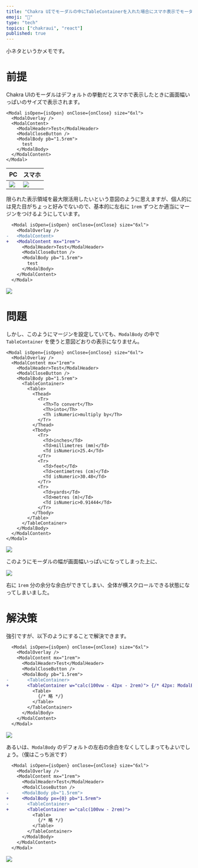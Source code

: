 ```yaml
---
title: "Chakra UIでモーダルの中にTableContainerを入れた場合にスマホ表示でモーダルの左右にマージンを持たせる方法"
emoji: "🥷"
type: "tech"
topics: ["chakraui", "react"]
published: true
---
```


小ネタというかメモです。

# 前提

Chakra UIのモーダルはデフォルトの挙動だとスマホで表示したときに画面幅いっぱいのサイズで表示されます。

```tsx
<Modal isOpen={isOpen} onClose={onClose} size="6xl">
  <ModalOverlay />
  <ModalContent>
    <ModalHeader>Test</ModalHeader>
    <ModalCloseButton />
    <ModalBody pb="1.5rem">
      test
    </ModalBody>
  </ModalContent>
</Modal>
```

| PC | スマホ |
| --- | --- |
| ![](https://img.esa.io/uploads/production/attachments/15064/2022/09/30/77821/68f911c8-2883-4472-816a-0d01bbd4f615.png) | ![](https://img.esa.io/uploads/production/attachments/15064/2022/09/30/77821/9cc37b32-2953-45ac-af53-452a6d223e6d.png) |

限られた表示領域を最大限活用したいという意図のように思えますが、個人的には見た目がちょっと好みでないので、基本的に左右に `1rem` ずつとか適当にマージンをつけるようにしています。

```diff
  <Modal isOpen={isOpen} onClose={onClose} size="6xl">
    <ModalOverlay />
-   <ModalContent>
+   <ModalContent mx="1rem">
      <ModalHeader>Test</ModalHeader>
      <ModalCloseButton />
      <ModalBody pb="1.5rem">
        test
      </ModalBody>
    </ModalContent>
  </Modal>
```
![](https://img.esa.io/uploads/production/attachments/15064/2022/09/30/77821/1a77099f-1004-4ac0-8b78-fb6eb17064f7.png)

# 問題

しかし、このようにマージンを設定していても、`ModalBody` の中で `TableContainer` を使うと意図どおりの表示になりません。

```tsx
<Modal isOpen={isOpen} onClose={onClose} size="6xl">
  <ModalOverlay />
  <ModalContent mx="1rem">
    <ModalHeader>Test</ModalHeader>
    <ModalCloseButton />
    <ModalBody pb="1.5rem">
      <TableContainer>
        <Table>
          <Thead>
            <Tr>
              <Th>To convert</Th>
              <Th>into</Th>
              <Th isNumeric>multiply by</Th>
            </Tr>
          </Thead>
          <Tbody>
            <Tr>
              <Td>inches</Td>
              <Td>millimetres (mm)</Td>
              <Td isNumeric>25.4</Td>
            </Tr>
            <Tr>
              <Td>feet</Td>
              <Td>centimetres (cm)</Td>
              <Td isNumeric>30.48</Td>
            </Tr>
            <Tr>
              <Td>yards</Td>
              <Td>metres (m)</Td>
              <Td isNumeric>0.91444</Td>
            </Tr>
          </Tbody>
        </Table>
      </TableContainer>
    </ModalBody>
  </ModalContent>
</Modal>
```

![](https://img.esa.io/uploads/production/attachments/15064/2022/09/30/77821/1fcdbc79-61b5-4f54-b668-4bf3aaaa0a5a.png)

このようにモーダルの幅が画面幅いっぱいになってしまった上に、

![](https://img.esa.io/uploads/production/attachments/15064/2022/09/30/77821/d9ea8c14-8deb-4778-84cf-dd5d8c379877.png)

右に `1rem` 分の余分な余白ができてしまい、全体が横スクロールできる状態になってしまいました。

# 解決策

強引ですが、以下のようにすることで解決できます。

```diff
  <Modal isOpen={isOpen} onClose={onClose} size="6xl">
    <ModalOverlay />
    <ModalContent mx="1rem">
      <ModalHeader>Test</ModalHeader>
      <ModalCloseButton />
      <ModalBody pb="1.5rem">
-       <TableContainer>
+       <TableContainer w="calc(100vw - 42px - 2rem)"> {/* 42px: ModalBodyの左右のpaddingが21pxずつだったのでハードコード */}
          <Table>
            {/* 略 */}
          </Table>
        </TableContainer>
      </ModalBody>
    </ModalContent>
  </Modal>
```

![](https://img.esa.io/uploads/production/attachments/15064/2022/09/30/77821/69b897b7-f1cc-4a06-a8c7-d7cafccf4bdc.png)

あるいは、`ModalBody` のデフォルトの左右の余白をなくしてしまってもよいでしょう。（僕はこっち派です）

```diff
  <Modal isOpen={isOpen} onClose={onClose} size="6xl">
    <ModalOverlay />
    <ModalContent mx="1rem">
      <ModalHeader>Test</ModalHeader>
      <ModalCloseButton />
-     <ModalBody pb="1.5rem">
+     <ModalBody px={0} pb="1.5rem">
-       <TableContainer>
+       <TableContainer w="calc(100vw - 2rem)">
          <Table>
            {/* 略 */}
          </Table>
        </TableContainer>
      </ModalBody>
    </ModalContent>
  </Modal>
```

![](https://img.esa.io/uploads/production/attachments/15064/2022/09/30/77821/0d51464d-b538-4e80-bcf4-f49d8cf5b716.png)
